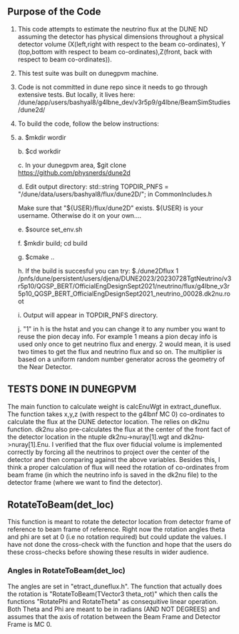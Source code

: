 ## Purpose of the Code
1. This code attempts to estimate the neutrino flux at the DUNE ND assuming the detector has physical dimensions throughout a physical detector volume (X(left,right with respect to the beam co-ordinates), Y (top,bottom with respect to beam co-ordinates),Z(front, back with respect to beam co-ordinates)).
  
2. This test suite was built on dunegpvm machine.
3. Code is not committed in dune repo since it needs to go through extensive tests. But locally, it lives here: /dune/app/users/bashyal8/g4lbne_dev/v3r5p9/g4lbne/BeamSimStudies/dune2d/
4. To build the code, follow the below instructions:
5. 
    a. $mkdir wordir

    b. $cd workdir
   
    c. In your dunegpvm area, $git clone https://github.com/physnerds/dune2d
   
    d. Edit output directory:
      std::string TOPDIR_PNFS = "/dune/data/users/bashyal8/flux/dune2D/"; in CommonIncludes.h
   
      Make sure that "${USER}/flux/dune2D" exists. ${USER} is your username. Otherwise do it on your own....
   
    e. $source set_env.sh
   
    f. $mkdir build; cd build
    
    g. $cmake ..
   
    h. If the build is succesful you can try: $./dune2Dflux 1 /pnfs/dune/persistent/users/djena/DUNE2023/20230728TgtNeutrino/v3r5p10/QGSP_BERT/OfficialEngDesignSept2021/neutrino/flux/g4lbne_v3r5p10_QGSP_BERT_OfficialEngDesignSept2021_neutrino_00028.dk2nu.root
   
    i. Output will appear in TOPDIR_PNFS directory.
   
    j. "1" in h is the hstat and you can change it to any number you want to reuse the pion decay info. For example 1 means a pion decay info is used only once to get neutrino flux and energy. 2 would mean, it is used two times to get the flux and neutrino flux and so on. The multiplier is based on a uniform random number generator across the geometry of the Near Detector.
   

## TESTS DONE IN DUNEGPVM
 The main function to calculate weight is calcEnuWgt in extract_duneflux. The function takes x,y,z (with respect to the g4lbnf MC 0) co-ordinates to calculate the flux at the DUNE detector location. The relies on dk2nu function. dk2nu also pre-calculates the flux at the center of the front fact of the detector location in the ntuple dk2nu->nuray[1].wgt and dk2nu->nuray[1].Enu. I verified that the flux over fiducial volume is implemented correctly by forcing all the neutrinos to project over the center of the detector and then comparing against the above variables. 
 Besides this, I think a proper calculation of flux will need the rotation of co-ordinates from beam frame (in which the neutrino info is saved in the dk2nu file) to the detector frame (where we want to find the detector). 

 ## RotateToBeam(det_loc) 
 This function is meant to rotate the detector location from detector frame of reference to beam frame of reference. Right now the rotation angles theta and phi are set at 0 (i.e no rotation required) but could update the values. I have not done the cross-check with the function and hope that the users do these cross-checks before showing these results in wider audience.

### Angles in RotateToBeam(det_loc)
The angles are set in "etract_duneflux.h".
The function that actually does the rotation is "RotateToBeam(TVector3 theta_rot)" which then calls the functions "RotatePhi and RotateTheta" as consequitive linear operation. Both Theta and Phi are meant to be in radians (AND NOT DEGREES) and assumes that the axis of rotation between the Beam Frame and Detector Frame is MC 0. 




